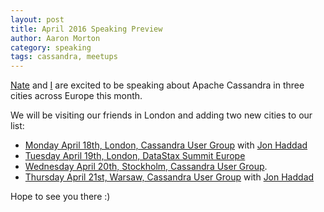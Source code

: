 ```yaml
---
layout: post
title: April 2016 Speaking Preview 
author: Aaron Morton
category: speaking
tags: cassandra, meetups
---
```


[Nate](https://twitter.com/zznate) and [I](https://twitter.com/aaronmorton) are excited to be speaking about Apache Cassandra in three cities across Europe this month.

We will be visiting our friends in London and adding two new cities to our list:

* [Monday April 18th, London, Cassandra User Group](http://www.meetup.com/Cassandra-London/events/229510363/) with [Jon Haddad](https://twitter.com/rustyrazorblade)
* [Tuesday April 19th, London, DataStax Summit Europe](http://www.datastax.com/events/datastax-summit-europe-2016)
* [Wednesday April 20th, Stockholm, Cassandra User Group](http://www.meetup.com/Stockholm-Cassandra-Users/events/229673144/). 
* [Thursday April 21st, Warsaw, Cassandra User Group](http://www.meetup.com/Warsaw-Cassandra-Users/events/229510526/)  with [Jon Haddad](https://twitter.com/rustyrazorblade)

Hope to see you there :)
